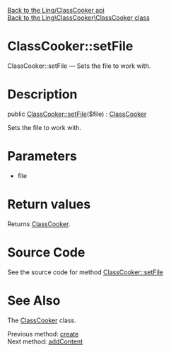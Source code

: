[Back to the Ling/ClassCooker api](https://github.com/lingtalfi/ClassCooker/blob/master/doc/api/Ling/ClassCooker.md)<br>
[Back to the Ling\ClassCooker\ClassCooker class](https://github.com/lingtalfi/ClassCooker/blob/master/doc/api/Ling/ClassCooker/ClassCooker.md)


ClassCooker::setFile
================



ClassCooker::setFile — Sets the file to work with.




Description
================


public [ClassCooker::setFile](https://github.com/lingtalfi/ClassCooker/blob/master/doc/api/Ling/ClassCooker/ClassCooker/setFile.md)($file) : [ClassCooker](https://github.com/lingtalfi/ClassCooker/blob/master/doc/api/Ling/ClassCooker/ClassCooker.md)




Sets the file to work with.




Parameters
================


- file

    


Return values
================

Returns [ClassCooker](https://github.com/lingtalfi/ClassCooker/blob/master/doc/api/Ling/ClassCooker/ClassCooker.md).








Source Code
===========
See the source code for method [ClassCooker::setFile](https://github.com/lingtalfi/ClassCooker/blob/master/ClassCooker.php#L43-L47)


See Also
================

The [ClassCooker](https://github.com/lingtalfi/ClassCooker/blob/master/doc/api/Ling/ClassCooker/ClassCooker.md) class.

Previous method: [create](https://github.com/lingtalfi/ClassCooker/blob/master/doc/api/Ling/ClassCooker/ClassCooker/create.md)<br>Next method: [addContent](https://github.com/lingtalfi/ClassCooker/blob/master/doc/api/Ling/ClassCooker/ClassCooker/addContent.md)<br>

